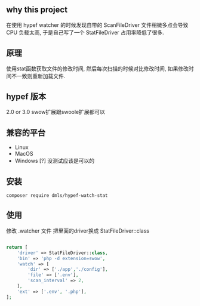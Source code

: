 ## why this project

在使用 hypef watcher 的时候发现自带的 ScanFileDriver 文件稍微多点会导致 CPU 负载太高, 于是自己写了一个 StatFileDriver 占用率降低了很多.

## 原理

使用stat函数获取文件的修改时间, 然后每次扫描的时候对比修改时间, 如果修改时间不一致则重新加载文件.

## hypef 版本
2.0 or 3.0
swow扩展跟swoole扩展都可以

## 兼容的平台

- Linux
- MacOS
- Windows [?] 没测试应该是可以的

## 安装
`composer require dmls/hypef-watch-stat`

## 使用
修改 .watcher 文件 把里面的driver换成 StatFileDriver::class
```php

return [
    'driver' => StatFileDriver::class,
    'bin' => 'php -d extension=swow',
    'watch' => [
        'dir' => ['./app','./config'],
        'file' => ['.env'],
        'scan_interval' => 2,
    ],
    'ext' => ['.env', '.php'],
];

```